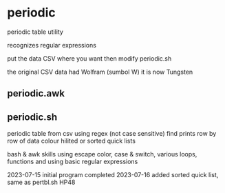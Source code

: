 # periodic

periodic table utility

recognizes regular expressions

put the data CSV where you want then modify periodic.sh

the original CSV data had Wolfram (sumbol W) it is now Tungsten

periodic.awk
--------------------------------------------------------------------------------

periodic.sh
--------------------------------------------------------------------------------
periodic table from csv using regex (not case sensitive) find
prints row by row of data colour hilited
or sorted quick lists

bash & awk skills
using escape color, case & switch, various loops, functions
and using basic regular expressions

2023-07-15 initial program completed
2023-07-16 added sorted quick list, same as pertbl.sh HP48

